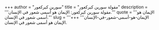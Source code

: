 +++
author = "سورين كيركغور"
title = "مقولة سورين كيركغور"
description = '''مقولة سورين كيركغور: الإيمان هو أسمى شعور في الإنسان.'''
quote = '''الإيمان هو أسمى شعور في الإنسان.'''
slug = '''الإيمان-هو-أسمى-شعور-في-الإنسان'''
+++
الإيمان هو أسمى شعور في الإنسان.
